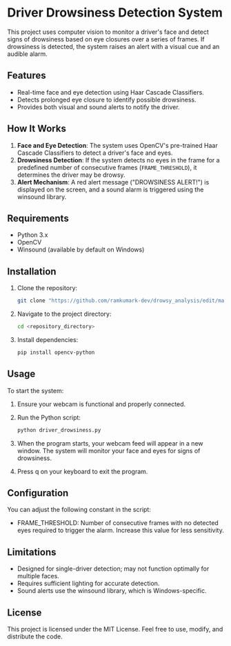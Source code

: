 # Driver Drowsiness Detection System

This project uses computer vision to monitor a driver's face and detect signs of drowsiness based on eye closures over a series of frames. If drowsiness is detected, the system raises an alert with a visual cue and an audible alarm.

## Features
- Real-time face and eye detection using Haar Cascade Classifiers.
- Detects prolonged eye closure to identify possible drowsiness.
- Provides both visual and sound alerts to notify the driver.

## How It Works
1. **Face and Eye Detection**: The system uses OpenCV's pre-trained Haar Cascade Classifiers to detect a driver's face and eyes.
2. **Drowsiness Detection**: If the system detects no eyes in the frame for a predefined number of consecutive frames (`FRAME_THRESHOLD`), it determines the driver may be drowsy.
3. **Alert Mechanism**: A red alert message ("DROWSINESS ALERT!") is displayed on the screen, and a sound alarm is triggered using the winsound library.

## Requirements
- Python 3.x
- OpenCV
- Winsound (available by default on Windows)

## Installation
1. Clone the repository:
   ```bash
   git clone "https://github.com/ramkumark-dev/drowsy_analysis/edit/main"
2. Navigate to the project directory:

   ```bash
   cd <repository_directory>
3. Install dependencies:

   ```bash
   pip install opencv-python

## Usage
To start the system:

1. Ensure your webcam is functional and properly connected.

2. Run the Python script:

   ```bash
   python driver_drowsiness.py
3. When the program starts, your webcam feed will appear in a new window. The system will monitor your face and eyes for signs of drowsiness.

4. Press q on your keyboard to exit the program.

## Configuration
You can adjust the following constant in the script:

- FRAME_THRESHOLD: Number of consecutive frames with no detected eyes required to trigger the alarm. Increase this value for less sensitivity.

## Limitations
- Designed for single-driver detection; may not function optimally for multiple faces.
- Requires sufficient lighting for accurate detection.
- Sound alerts use the winsound library, which is Windows-specific.

## License
This project is licensed under the MIT License. Feel free to use, modify, and distribute the code.

